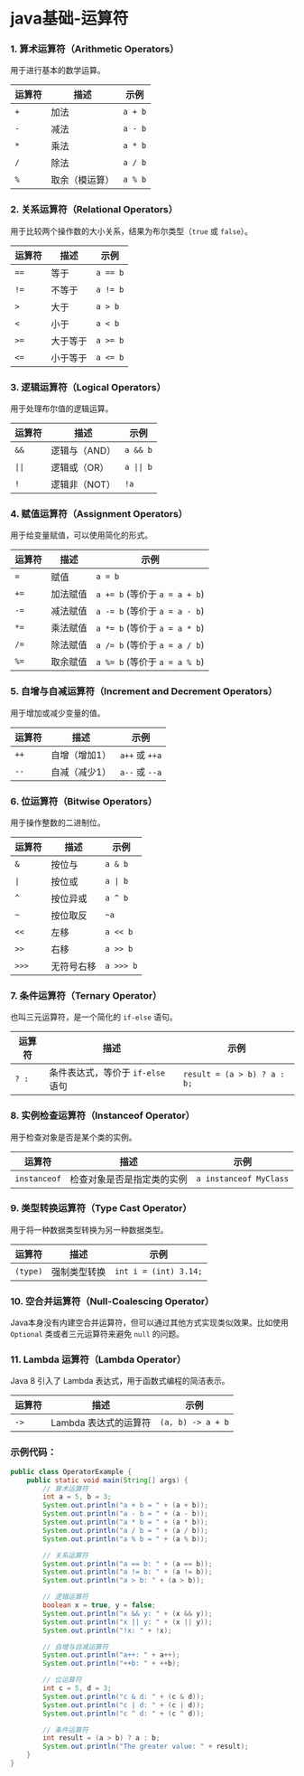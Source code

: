 # java基础-运算符

### 1. **算术运算符**（Arithmetic Operators）
用于进行基本的数学运算。

| 运算符 | 描述               | 示例              |
|--------|--------------------|-------------------|
| `+`    | 加法               | `a + b`           |
| `-`    | 减法               | `a - b`           |
| `*`    | 乘法               | `a * b`           |
| `/`    | 除法               | `a / b`           |
| `%`    | 取余（模运算）     | `a % b`           |

### 2. **关系运算符**（Relational Operators）
用于比较两个操作数的大小关系，结果为布尔类型（`true` 或 `false`）。

| 运算符 | 描述               | 示例               |
|--------|--------------------|--------------------|
| `==`   | 等于               | `a == b`           |
| `!=`   | 不等于             | `a != b`           |
| `>`    | 大于               | `a > b`            |
| `<`    | 小于               | `a < b`            |
| `>=`   | 大于等于           | `a >= b`           |
| `<=`   | 小于等于           | `a <= b`           |

### 3. **逻辑运算符**（Logical Operators）
用于处理布尔值的逻辑运算。

| 运算符   | 描述                  | 示例         |
|-------|-----------------------|------------|
| `&&`  | 逻辑与（AND）          | `a && b`   |
| `\|\|`    | 逻辑或（OR）           | `a \|\| b` |
| `!`   | 逻辑非（NOT）          | `!a`       |

### 4. **赋值运算符**（Assignment Operators）
用于给变量赋值，可以使用简化的形式。

| 运算符   | 描述                    | 示例                        |
|----------|-------------------------|-----------------------------|
| `=`      | 赋值                    | `a = b`                     |
| `+=`     | 加法赋值                | `a += b`  (等价于 `a = a + b`) |
| `-=`     | 减法赋值                | `a -= b`  (等价于 `a = a - b`) |
| `*=`     | 乘法赋值                | `a *= b`  (等价于 `a = a * b`) |
| `/=`     | 除法赋值                | `a /= b`  (等价于 `a = a / b`) |
| `%=`     | 取余赋值                | `a %= b`  (等价于 `a = a % b`) |

### 5. **自增与自减运算符**（Increment and Decrement Operators）
用于增加或减少变量的值。

| 运算符 | 描述             | 示例               |
|--------|------------------|--------------------|
| `++`   | 自增（增加1）     | `a++` 或 `++a`     |
| `--`   | 自减（减少1）     | `a--` 或 `--a`     |

### 6. **位运算符**（Bitwise Operators）
用于操作整数的二进制位。

| 运算符   | 描述               | 示例        |
|-------|--------------------|-----------|
| `&`   | 按位与             | `a & b`   |
| `\|`  | 按位或             | `a \| b`  |
| `^`   | 按位异或           | `a ^ b`   |
| `~`   | 按位取反           | `~a`      |
| `<<`  | 左移               | `a << b`  |
| `>>`  | 右移               | `a >> b`  |
| `>>>` | 无符号右移         | `a >>> b` |

### 7. **条件运算符**（Ternary Operator）
也叫三元运算符，是一个简化的 `if-else` 语句。

| 运算符   | 描述                                     | 示例                          |
|----------|------------------------------------------|-------------------------------|
| `? :`    | 条件表达式，等价于 `if-else` 语句         | `result = (a > b) ? a : b;`    |

### 8. **实例检查运算符**（Instanceof Operator）
用于检查对象是否是某个类的实例。

| 运算符   | 描述                               | 示例                          |
|----------|------------------------------------|-------------------------------|
| `instanceof` | 检查对象是否是指定类的实例          | `a instanceof MyClass`         |

### 9. **类型转换运算符**（Type Cast Operator）
用于将一种数据类型转换为另一种数据类型。

| 运算符   | 描述                               | 示例                          |
|----------|------------------------------------|-------------------------------|
| `(type)` | 强制类型转换                       | `int i = (int) 3.14;`          |

### 10. **空合并运算符**（Null-Coalescing Operator）
Java本身没有内建空合并运算符，但可以通过其他方式实现类似效果。比如使用 `Optional` 类或者三元运算符来避免 `null` 的问题。

### 11. **Lambda 运算符**（Lambda Operator）
Java 8 引入了 Lambda 表达式，用于函数式编程的简洁表示。

| 运算符   | 描述                               | 示例                          |
|----------|------------------------------------|-------------------------------|
| `->`     | Lambda 表达式的运算符               | `(a, b) -> a + b`              |

### 示例代码：
```java
public class OperatorExample {
    public static void main(String[] args) {
        // 算术运算符
        int a = 5, b = 3;
        System.out.println("a + b = " + (a + b));
        System.out.println("a - b = " + (a - b));
        System.out.println("a * b = " + (a * b));
        System.out.println("a / b = " + (a / b));
        System.out.println("a % b = " + (a % b));

        // 关系运算符
        System.out.println("a == b: " + (a == b));
        System.out.println("a != b: " + (a != b));
        System.out.println("a > b: " + (a > b));

        // 逻辑运算符
        boolean x = true, y = false;
        System.out.println("x && y: " + (x && y));
        System.out.println("x || y: " + (x || y));
        System.out.println("!x: " + !x);

        // 自增与自减运算符
        System.out.println("a++: " + a++);
        System.out.println("++b: " + ++b);

        // 位运算符
        int c = 5, d = 3;
        System.out.println("c & d: " + (c & d));
        System.out.println("c | d: " + (c | d));
        System.out.println("c ^ d: " + (c ^ d));

        // 条件运算符
        int result = (a > b) ? a : b;
        System.out.println("The greater value: " + result);
    }
}
```
